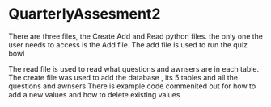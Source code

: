 # QuarterlyAssesment2


There are three files, the Create Add and Read python files.
the only one the user needs to access is the Add file. 
The add file is used to run the quiz bowl

The read file is used to read what questions and awnsers are in each table.
The create file was used to add the database , its 5 tables and all the questions and awnsers
There is example code commenited out for how to add a new values and how to delete existing values 